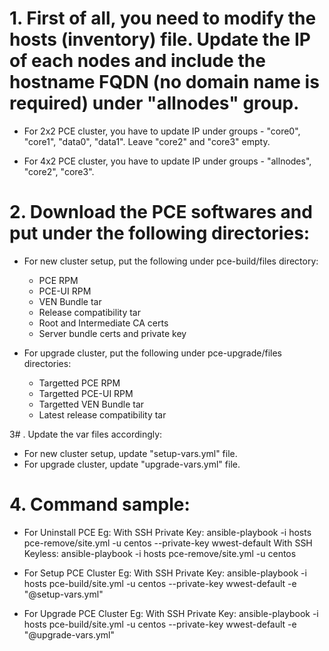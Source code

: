 # 1. First of all, you need to modify the hosts (inventory) file. Update the IP of each nodes and include the hostname FQDN (no domain name is required) under "allnodes" group.
  - For 2x2 PCE cluster, you have to update IP under groups - "core0", "core1", "data0", "data1". Leave "core2" and "core3" empty. 

  - For 4x2 PCE cluster, you have to update IP under groups - "allnodes", "core2", "core3".


# 2. Download the PCE softwares and put under the following directories:
- For new cluster setup, put the following under pce-build/files directory:
  - PCE RPM
  - PCE-UI RPM
  - VEN Bundle tar
  - Release compatibility tar
  - Root and Intermediate CA certs 
  - Server bundle certs and private key 

- For upgrade cluster, put the following under pce-upgrade/files directories:
  - Targetted PCE RPM
  - Targetted PCE-UI RPM
  - Targetted VEN Bundle tar
  - Latest release compatibility tar


3# . Update the var files accordingly:
- For new cluster setup, update "setup-vars.yml" file.
- For upgrade cluster, update "upgrade-vars.yml" file.


# 4. Command sample:
- For Uninstall PCE
Eg:
With SSH Private Key: ansible-playbook -i hosts pce-remove/site.yml -u centos --private-key wwest-default
With SSH Keyless: ansible-playbook -i hosts pce-remove/site.yml -u centos

- For Setup PCE Cluster
Eg:
With SSH Private Key: ansible-playbook -i hosts pce-build/site.yml -u centos --private-key wwest-default -e "@setup-vars.yml"

- For Upgrade PCE Cluster
Eg:
With SSH Private Key: ansible-playbook -i hosts pce-build/site.yml -u centos --private-key wwest-default -e "@upgrade-vars.yml"
